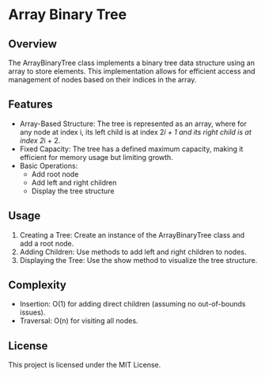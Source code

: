 # Array Binary Tree

## Overview
The ArrayBinaryTree class implements a binary tree data structure using an array to store elements. This implementation allows for efficient access and management of nodes based on their indices in the array.

## Features
- Array-Based Structure: The tree is represented as an array, where for any node at index i, its left child is at index 2*i + 1 and its right child is at index 2*i + 2.
- Fixed Capacity: The tree has a defined maximum capacity, making it efficient for memory usage but limiting growth.
- Basic Operations:
  - Add root node
  - Add left and right children
  - Display the tree structure

## Usage
1. Creating a Tree: Create an instance of the ArrayBinaryTree class and add a root node.
2. Adding Children: Use methods to add left and right children to nodes.
3. Displaying the Tree: Use the show method to visualize the tree structure.

## Complexity
- Insertion: O(1) for adding direct children (assuming no out-of-bounds issues).
- Traversal: O(n) for visiting all nodes.

## License
This project is licensed under the MIT License.
